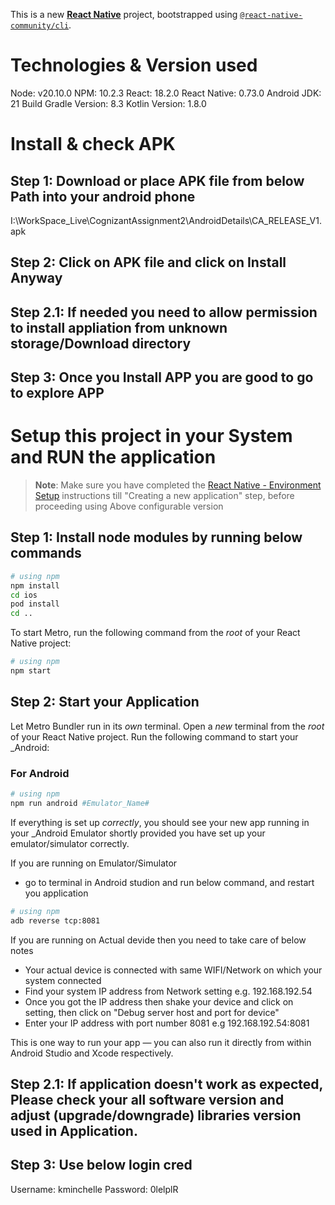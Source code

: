 This is a new [**React Native**](https://reactnative.dev) project, bootstrapped using [`@react-native-community/cli`](https://github.com/react-native-community/cli).

# Technologies & Version used
Node: v20.10.0
NPM: 10.2.3
React: 18.2.0
React Native: 0.73.0
Android JDK: 21
Build Gradle Version: 8.3 
Kotlin Version: 1.8.0

# Install & check APK

## Step 1: Download or place APK file from below Path into your android phone
I:\WorkSpace_Live\CognizantAssignment2\AndroidDetails\CA_RELEASE_V1.apk
## Step 2: Click on APK file and click on Install Anyway
## Step 2.1: If needed you need to allow permission to install appliation from unknown storage/Download directory
## Step 3: Once you Install APP you are good to go to explore APP


# Setup this project in your System and RUN the application

>**Note**: Make sure you have completed the [React Native - Environment Setup](https://reactnative.dev/docs/environment-setup) instructions till "Creating a new application" step, before proceeding using Above configurable version


## Step 1: Install node modules by running below commands
```bash
# using npm
npm install
cd ios
pod install
cd ..
```


To start Metro, run the following command from the _root_ of your React Native project:

```bash
# using npm
npm start


```

## Step 2: Start your Application

Let Metro Bundler run in its _own_ terminal. Open a _new_ terminal from the _root_ of your React Native project. Run the following command to start your _Android:

### For Android

```bash
# using npm
npm run android #Emulator_Name#

```

If everything is set up _correctly_, you should see your new app running in your _Android Emulator shortly provided you have set up your emulator/simulator correctly.

If you are running on Emulator/Simulator
- go to terminal in Android studion and run below command, and restart you application


```bash
# using npm
adb reverse tcp:8081
```

If you are running on Actual devide then you need to take care of below notes
- Your actual device is connected with same WIFI/Network on which your system connected
- Find your system IP address from Network setting e.g. 192.168.192.54
- Once you got the IP address then shake your device and click on setting, then click on "Debug server host and port for device"
- Enter your IP address with port number 8081 e.g 192.168.192.54:8081

This is one way to run your app — you can also run it directly from within Android Studio and Xcode respectively.

## Step 2.1: If application doesn't work as expected, Please check your all software version and adjust (upgrade/downgrade) libraries version used in Application.

## Step 3: Use below login cred
Username: kminchelle
Password: 0lelplR